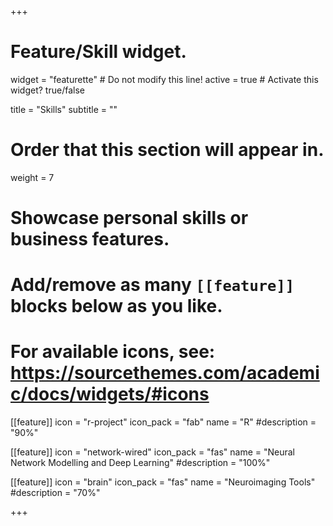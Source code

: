 +++
# Feature/Skill widget.
widget = "featurette"  # Do not modify this line!
active = true  # Activate this widget? true/false

title = "Skills"
subtitle = ""

# Order that this section will appear in.
weight = 7

# Showcase personal skills or business features.
# 
# Add/remove as many `[[feature]]` blocks below as you like.
# 
# For available icons, see: https://sourcethemes.com/academic/docs/widgets/#icons

[[feature]]
  icon = "r-project"
  icon_pack = "fab"
  name = "R"
  #description = "90%"
  
[[feature]]
  icon = "network-wired"
  icon_pack = "fas"
  name = "Neural Network Modelling and Deep Learning"
  #description = "100%"  
  
[[feature]]
  icon = "brain"
  icon_pack = "fas"
  name = "Neuroimaging Tools"
  #description = "70%"

+++
